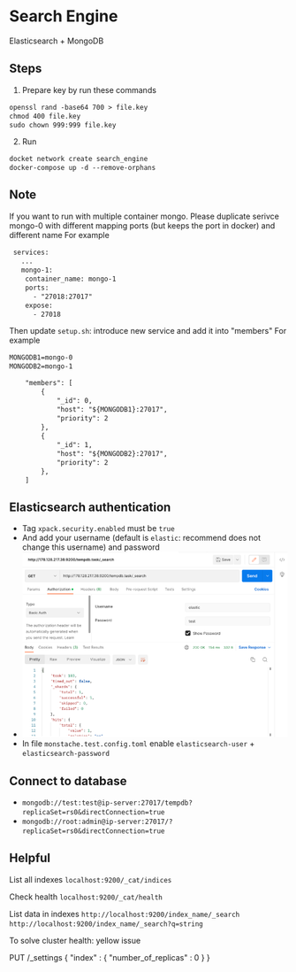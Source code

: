 # Search Engine
Elasticsearch + MongoDB

## Steps
1. Prepare key by run these commands
```
openssl rand -base64 700 > file.key
chmod 400 file.key
sudo chown 999:999 file.key
```
2. Run
```
docket network create search_engine
docker-compose up -d --remove-orphans
```

## Note
If you want to run with multiple container mongo. Please duplicate serivce mongo-0 with different mapping ports (but keeps the port in docker) and different name
For example
```
 services:
   ...
   mongo-1:
    container_name: mongo-1
    ports:
      - "27018:27017"
    expose: 
      - 27018
```
Then update `setup.sh`: introduce new service and add it into "members"
For example
```
MONGODB1=mongo-0
MONGODB2=mongo-1
```

```
    "members": [
        {
            "_id": 0,
            "host": "${MONGODB1}:27017",
            "priority": 2
        },
        {
            "_id": 1,
            "host": "${MONGODB2}:27017",
            "priority": 2
        },
    ]
```

## Elasticsearch authentication
- Tag `xpack.security.enabled` must be `true`
- And add your username (default is `elastic`: recommend does not change this username) and password
- ![example-request.png](request.png)
- In file `monstache.test.config.toml` enable `elasticsearch-user` + `elasticsearch-password`

## Connect to database
- `mongodb://test:test@ip-server:27017/tempdb?replicaSet=rs0&directConnection=true`
- `mongodb://root:admin@ip-server:27017/?replicaSet=rs0&directConnection=true`

## Helpful
List all indexes
`localhost:9200/_cat/indices`

Check health
`localhost:9200/_cat/health`

List data in indexes
`http://localhost:9200/index_name/_search`
`http://localhost:9200/index_name/_search?q=string`

To solve cluster health: yellow issue

PUT /_settings
{
"index" : {
"number_of_replicas" : 0
}
}
